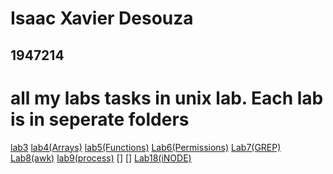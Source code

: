 # Isaac Xavier Desouza
## 1947214
#
# all my labs tasks in unix lab. Each lab is in seperate folders
[lab3](Pract3_2_6_20/)
[lab4(Arrays)](Pract04_4_6_20/)
[lab5(Functions)](Pract05_9_6_20/)
[Lab6(Permissions)](Pract06_18_6_20/)
[Lab7(GREP)](Pract07_23_6_20/)
[Lab8(awk)](Pract08_4_8_20/)
[lab9(process)](Pract09_11_8_20/)
[]
[]
[Lab18(iNODE)](Pract18_3_9_20/)
